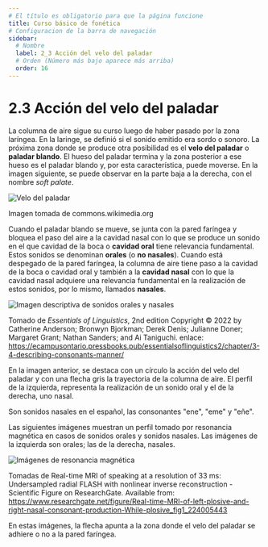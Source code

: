 ```yaml
---
# El título es obligatorio para que la página funcione
title: Curso básico de fonética
# Configuracion de la barra de navegación
sidebar:
  # Nombre
  label: 2_3 Acción del velo del paladar
  # Orden (Número más bajo aparece más arriba)
  order: 16
---
```

# 2.3 Acción del velo del paladar

La columna de aire sigue su curso luego de haber pasado por la zona laríngea. En la laringe, se definió si el sonido emitido era sordo o sonoro.
La próxima zona donde se produce otra posibilidad es el **velo del paladar** o **paladar blando**. El hueso del paladar termina y la zona posterior a ese hueso es el paladar blando y, por esta característica, puede moverse. En la imagen siguiente, se puede observar en la parte baja a la derecha, con el nombre *soft palate*.

![Velo del paladar](https://upload.wikimedia.org/wikipedia/commons/8/87/Gray855.png)

Imagen tomada de commons.wikimedia.org

Cuando el paladar blando se mueve, se junta con la pared faríngea y bloquea el paso del aire a la cavidad nasal con lo que se produce un sonido en el que cavidad de la boca o **cavidad oral** tiene relevancia fundamental. Estos sonidos se denominan **orales** (o **no nasales**). Cuando está despegado de la pared faríngea, la columna de aire tiene paso a la cavidad de la boca o cavidad oral y también a la **cavidad nasal** con lo que la cavidad nasal adquiere una relevancia fundamental en la realización de estos sonidos, por lo mismo, llamados **nasales**.

![Imagen descriptiva de sonidos orales y nasales](https://ecampusontario.pressbooks.pub/app/uploads/sites/1310/2022/08/3.9-midsagittal-nasal-stops-1536x931.png)

Tomado de *Essentials of Linguistics*, 2nd edition Copyright © 2022 by Catherine Anderson; Bronwyn Bjorkman; Derek Denis; Julianne Doner; Margaret Grant; Nathan Sanders; and Ai Taniguchi. 
enlace: https://ecampusontario.pressbooks.pub/essentialsoflinguistics2/chapter/3-4-describing-consonants-manner/

En la imagen anterior, se destaca con un círculo la acción del velo del paladar y con una flecha gris la trayectoria de la columna de aire. El perfil de la izquierda, representa la realización de un sonido oral y el de la derecha, uno nasal.

Son sonidos nasales en el español, las consonantes "ene", "eme" y "eñe".

Las siguientes imágenes muestran un perfil tomado por resonancia magnética en casos de sonidos orales y sonidos nasales. Las imágenes de la izquierda son orales; las de la derecha, nasales.

![Imágenes de resonancia magnética](https://www.researchgate.net/profile/Jens-Frahm/publication/224005443/figure/fig1/AS:279034882740224@1443538508029/Real-time-MRI-of-left-plosive-and-right-nasal-consonant-production-While-plosive.png)

Tomadas de Real-time MRI of speaking at a resolution of 33 ms: Undersampled radial FLASH with nonlinear inverse reconstruction - Scientific Figure on ResearchGate. Available from: https://www.researchgate.net/figure/Real-time-MRI-of-left-plosive-and-right-nasal-consonant-production-While-plosive_fig1_224005443

En estas imágenes, la flecha apunta a la zona donde el velo del paladar se adhiere o no a la pared faríngea.
